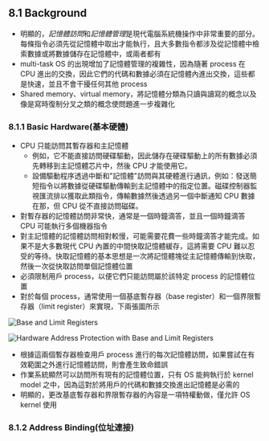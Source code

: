 ## 8.1 Background
- 明顯的，*記憶體訪問*和*記憶體管理*是現代電腦系統機操作中非常重要的部分。每條指令必須先從記憶體中取出才能執行，且大多數指令都涉及從記憶體中檢索數據或將數據儲存在記憶體中，或兩者都有
- multi-task OS 的出現增加了記憶體管理的複雜性，因為隨著 process 在 CPU 進出的交換，因此它們的代碼和數據必須在記憶體內進出交換，這些都是快速，並且不會干擾任何其他 process
- Shared memory、virtual memory，將記憶體分類為只讀與讀寫的概念以及像是寫時復制分叉之類的概念使問題進一步複雜化

### 8.1.1 Basic Hardware(基本硬體)
- CPU 只能訪問其暫存器和主記憶體
  - 例如，它不能直接訪問硬碟驅動，因此儲存在硬碟驅動上的所有數據必須先轉移到主記憶體芯片中，然後 CPU 才能使用它。
  - 設備驅動程序透過中斷和"記憶體"訪問與其硬體進行通訊，例如：發送簡短指令以將數據從硬碟驅動傳輸到主記憶體中的指定位置。磁碟控制器監視匯流排以獲取此類指令，傳輸數據然後透過另一個中斷通知 CPU 數據在那，但 CPU 從不直接訪問磁碟。
- 對暫存器的記憶體訪問非常快，通常是一個時鐘滴答，並且一個時鐘滴答 CPU 可能執行多個機器指令
- 對主記憶體的記憶體訪問相對較慢，可能需要花費一些時鐘滴答才能完成。如果不是大多數現代 CPU 內置的中間快取記憶體緩存，這將需要 CPU 難以忍受的等待。快取記憶體的基本思想是一次將記憶體塊從主記憶體傳輸到快取，然後一次從快取訪問單個記憶體位置
- 必須限制用戶 process，以便它們只能訪問屬於該特定 process 的記憶體位置
- 對於每個 process，通常使用一個基底暫存器（base register）和一個界限暫存器（limit register）來實現，下兩張圖所示

![](https://i.imgur.com/FCbc0ID.png "Base and Limit Registers")

![](https://i.imgur.com/plYPKLh.png "Hardware Address Protection with Base and Limit Registers")

- 根據這兩個暫存器檢查用戶 process 進行的每次記憶體訪問，如果嘗試在有效範圍之外進行記憶體訪問，則會產生致命錯誤
- 作業系統顯然可以訪問所有現有的記憶體位置，只有 OS 能夠執行於 kernel model 之中，因為這對於將用戶的代碼和數據交換進出記憶體是必需的
- 明顯的，更改基底暫存器和界限暫存器的內容是一項特權動做，僅允許 OS kernel 使用

### 8.1.2 Address Binding(位址連接)


